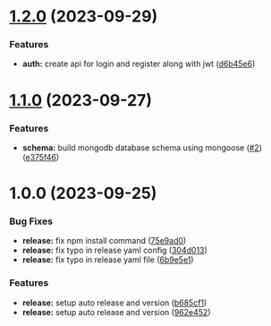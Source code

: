 # [1.2.0](https://github.com/arjunan-k/BytePing-Server/compare/v1.1.0...v1.2.0) (2023-09-29)


### Features

* **auth:** create api for login and register along with jwt ([d6b45e6](https://github.com/arjunan-k/BytePing-Server/commit/d6b45e65b0a4eedd00685204b93605d80b4a3216))

# [1.1.0](https://github.com/arjunan-k/BytePing-Server/compare/v1.0.0...v1.1.0) (2023-09-27)


### Features

* **schema:** build mongodb database schema using mongoose ([#2](https://github.com/arjunan-k/BytePing-Server/issues/2)) ([e375f46](https://github.com/arjunan-k/BytePing-Server/commit/e375f465bc9c90a5ec2a2973ef48cb6faacbafa5))

# 1.0.0 (2023-09-25)


### Bug Fixes

* **release:** fix npm install command ([75e9ad0](https://github.com/arjunan-k/BytePing-Server/commit/75e9ad00aab17fe8579ffbe3960d4a9ff7bff605))
* **release:** fix typo in release yaml config ([304d013](https://github.com/arjunan-k/BytePing-Server/commit/304d0138a5c9591fea197214423ae0c23020e4f9))
* **release:** fix typo in release yaml file ([6b9e5e1](https://github.com/arjunan-k/BytePing-Server/commit/6b9e5e131b3150a02861f4d3803cd11aebf1786d))


### Features

* **release:** setup auto release and version ([b685cf1](https://github.com/arjunan-k/BytePing-Server/commit/b685cf144d549c5c64372ab996252080211e48b5))
* **release:** setup auto release and version ([962e452](https://github.com/arjunan-k/BytePing-Server/commit/962e452643c72cbfe13f0ac4d5be1584f9ea1334))
